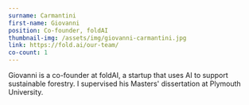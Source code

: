 ```yaml
---
surname: Carmantini
first-name: Giovanni
position: Co-founder, foldAI
thumbnail-img: /assets/img/giovanni-carmantini.jpg
link: https://fold.ai/our-team/
co-count: 1
---
```


Giovanni is a co-founder at foldAI, a startup that uses AI to support sustainable forestry. I supervised his Masters' dissertation at Plymouth University.


